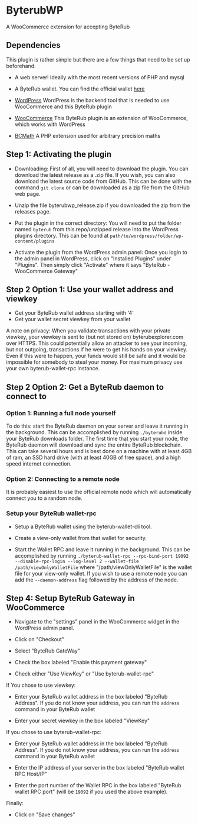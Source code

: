 # ByterubWP
A WooCommerce extension for accepting ByteRub

## Dependencies
This plugin is rather simple but there are a few things that need to be set up beforehand.

* A web server! Ideally with the most recent versions of PHP and mysql

* A ByteRub wallet. You can find the official wallet [here](https://byterub.org)

* [WordPress](https://wordpress.org)
WordPress is the backend tool that is needed to use WooCommerce and this ByteRub plugin

* [WooCommerce](https://woocommerce.com)
This ByteRub plugin is an extension of WooCommerce, which works with WordPress

* [BCMath](http://php.net/manual/en/book.bc.php)
A PHP extension used for arbitrary precision maths

## Step 1: Activating the plugin
* Downloading: First of all, you will need to download the plugin. You can download the latest release as a .zip file. If you wish, you can also download the latest source code from GitHub. This can be done with the command `git clone` or can be downloaded as a zip file from the GitHub web page.

* Unzip the file byterubwp_release.zip if you downloaded the zip from the releases page.

* Put the plugin in the correct directory: You will need to put the folder named `byterub` from this repo/unzipped release into the WordPress plugins directory. This can be found at `path/to/wordpress/folder/wp-content/plugins`

* Activate the plugin from the WordPress admin panel: Once you login to the admin panel in WordPress, click on "Installed Plugins" under "Plugins". Then simply click "Activate" where it says "ByteRub - WooCommerce Gateway"

## Step 2 Option 1: Use your wallet address and viewkey

* Get your ByteRub wallet address starting with '4'
* Get your wallet secret viewkey from your wallet

A note on privacy: When you validate transactions with your private viewkey, your viewkey is sent to (but not stored on) byterubexplorer.com over HTTPS. This could potentially allow an attacker to see your incoming, but not outgoing, transactions if he were to get his hands on your viewkey. Even if this were to happen, your funds would still be safe and it would be impossible for somebody to steal your money. For maximum privacy use your own byterub-wallet-rpc instance.

## Step 2 Option 2: Get a ByteRub daemon to connect to

### Option 1: Running a full node yourself

To do this: start the ByteRub daemon on your server and leave it running in the background. This can be accomplished by running `./byterubd` inside your ByteRub downloads folder. The first time that you start your node, the ByteRub daemon will download and sync the entire ByteRub blockchain. This can take several hours and is best done on a machine with at least 4GB of ram, an SSD hard drive (with at least 40GB of free space), and a high speed internet connection.

### Option 2: Connecting to a remote node
It is probably easiest to use the official remote node which will automatically connect you to a random node.

### Setup your ByteRub wallet-rpc

* Setup a ByteRub wallet using the byterub-wallet-cli tool. 

* Create a view-only wallet from that wallet for security.

* Start the Wallet RPC and leave it running in the background. This can be accomplished by running `./byterub-wallet-rpc --rpc-bind-port 19092 --disable-rpc-login --log-level 2 --wallet-file /path/viewOnlyWalletFile` where "/path/viewOnlyWalletFile" is the wallet file for your view-only wallet. If you wish to use a remote node you can add the `--daemon-address` flag followed by the address of the node. 

## Step 4: Setup ByteRub Gateway in WooCommerce

* Navigate to the "settings" panel in the WooCommerce widget in the WordPress admin panel.

* Click on "Checkout"

* Select "ByteRub GateWay"

* Check the box labeled "Enable this payment gateway"

* Check either "Use ViewKey" or "Use byterub-wallet-rpc"

If You chose to use viewkey:

* Enter your ByteRub wallet address in the box labeled "ByteRub Address". If you do not know your address, you can run the `address` command in your ByteRub wallet

* Enter your secret viewkey in the box labeled "ViewKey"

If you chose to use byterub-wallet-rpc:

* Enter your ByteRub wallet address in the box labeled "ByteRub Address". If you do not know your address, you can run the `address` command in your ByteRub wallet

* Enter the IP address of your server in the box labeled "ByteRub wallet RPC Host/IP"

* Enter the port number of the Wallet RPC in the box labeled "ByteRub wallet RPC port" (will be `19092` if you used the above example).

Finally:

* Click on "Save changes"


